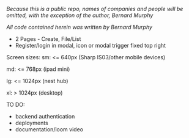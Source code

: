 _Because this is a public repo, names of companies and people will be omitted, with the exception of the author, Bernard Murphy_

_All code contained herein was written by Bernard Murphy_

- 2 Pages - Create, File/List
- Register/login in modal, icon or modal trigger fixed top right

Screen sizes:
sm: <= 640px (Sharp IS03/other mobile devices)

md: <= 768px (ipad mini)

lg: <= 1024px (nest hub)

xl: > 1024px (desktop)

TO DO:

- backend authentication
- deployments
- documentation/loom video
